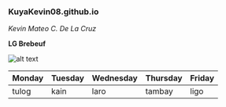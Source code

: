 ### KuyaKevin08.github.io
*Kevin Mateo C. De La Cruz*

**LG Brebeuf**

![alt text](https://user-images.githubusercontent.com/122419118/212209537-125d9d39-0e0b-460a-ad54-f336900a5a53.png)

| Monday | Tuesday | Wednesday | Thursday | Friday |
|--------|---------|-----------|----------|--------|
|  tulog |  kain   |   laro    |  tambay  |  ligo  |
